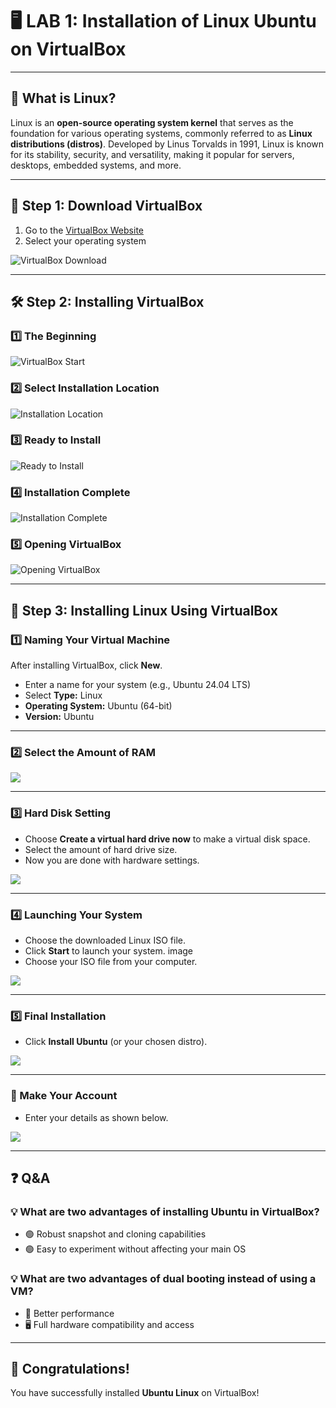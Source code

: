 # 🖥️ LAB 1: Installation of Linux Ubuntu on VirtualBox

---

## 🐧 What is Linux?

Linux is an **open-source operating system kernel** that serves as the foundation for various operating systems, commonly referred to as **Linux distributions (distros)**. Developed by Linus Torvalds in 1991, Linux is known for its stability, security, and versatility, making it popular for servers, desktops, embedded systems, and more.

---

## 📝 Step 1: Download VirtualBox

1. Go to the [VirtualBox Website](https://www.virtualbox.org/)
2. Select your operating system

![VirtualBox Download](../images/2025-09-10-14-51-52.png)

---

## 🛠️ Step 2: Installing VirtualBox

### 1️⃣ The Beginning

![VirtualBox Start](../images/2025-09-10-14-49-41.png)

### 2️⃣ Select Installation Location

![Installation Location](../images/2025-09-10-14-53-03.png)

### 3️⃣ Ready to Install

![Ready to Install](../images/2025-09-10-14-58-17.png)

### 4️⃣ Installation Complete

![Installation Complete](../images/2025-09-10-14-58-53.png)

### 5️⃣ Opening VirtualBox

![Opening VirtualBox](../images/2025-09-10-14-59-16.png)

---

## 🐧 Step 3: Installing Linux Using VirtualBox

### 1️⃣ Naming Your Virtual Machine

After installing VirtualBox, click **New**.

- Enter a name for your system (e.g., Ubuntu 24.04 LTS)
- Select **Type:** Linux
- **Operating System:** Ubuntu (64-bit)
- **Version:** Ubuntu

---

### 2️⃣ Select the Amount of RAM

![](../images/2025-09-10-16-09-34.png)

---

### 3️⃣ Hard Disk Setting

- Choose **Create a virtual hard drive now** to make a virtual disk space.
- Select the amount of hard drive size.
- Now you are done with hardware settings.

![](../images/2025-09-10-16-14-05.png)

---

### 4️⃣ Launching Your System

- Choose the downloaded Linux ISO file.
- Click **Start** to launch your system.
image
- Choose your ISO file from your computer.

![](../images/2025-09-10-16-16-37.png)

---

### 5️⃣ Final Installation

- Click **Install Ubuntu** (or your chosen distro).

![](../images/2025-09-10-18-29-40.png)

---

### 👤 Make Your Account

- Enter your details as shown below.

![](../images/2025-09-10-16-21-45.png)

---

## ❓ Q&A

### 💡 What are two advantages of installing Ubuntu in VirtualBox?
- 🟢 Robust snapshot and cloning capabilities
- 🟢 Easy to experiment without affecting your main OS

### 💡 What are two advantages of dual booting instead of using a VM?
- 🚀 Better performance
- 🖥️ Full hardware compatibility and access

---

## 🎉 Congratulations!

You have successfully installed **Ubuntu Linux** on VirtualBox!